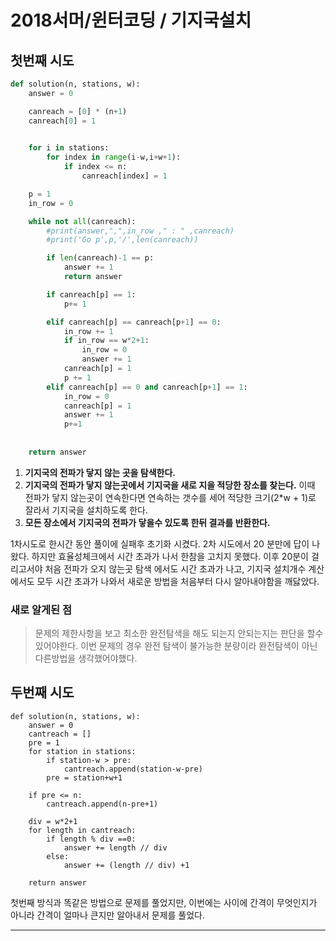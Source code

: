 # 2018서머/윈터코딩 / 기지국설치

## 첫번째 시도

```python
def solution(n, stations, w):
    answer = 0

    canreach = [0] * (n+1)
    canreach[0] = 1

    
    for i in stations:
        for index in range(i-w,i+w+1):
            if index <= n:
                canreach[index] = 1

    p = 1
    in_row = 0

    while not all(canreach):
        #print(answer,",",in_row ," : " ,canreach)
        #print('Go p',p,'/',len(canreach))

        if len(canreach)-1 == p:
            answer += 1
            return answer

        if canreach[p] == 1:
            p+= 1

        elif canreach[p] == canreach[p+1] == 0:
            in_row += 1
            if in_row == w*2+1:
                in_row = 0
                answer += 1
            canreach[p] = 1
            p += 1
        elif canreach[p] == 0 and canreach[p+1] == 1:
            in_row = 0
            canreach[p] = 1
            answer += 1
            p+=1
    
    
    return answer
```

1. __기지국의 전파가 닿지 않는 곳을 탐색한다.__
2. __기지국의 전파가 닿지 않는곳에서 기지국을 새로 지을 적당한 장소를 찾는다.__
    이때 전파가 닿지 않는곳이 연속한다면 연속하는 갯수를 세어 적당한 크기(2*w + 1)로 잘라서 기지국을 설치하도록 한다.
3. __모든 장소에서 기지국의 전파가 닿을수 있도록 한뒤 결과를 반환한다.__

1차시도로 한시간 동안 풀이에 실패후 초기화 시켰다.
 2차 시도에서 20 분만에 답이 나왔다. 하지만 효율성체크에서 시간 초과가 나서 한참을 고치지 못했다. 이후 20분이 걸리고서야 처음 전파가 오지 않는곳 탐색 에서도 시간 초과가 나고, 기지국 설치개수 계산에서도 모두 시간 초과가 나와서 새로운 방법을 처음부터 다시 알아내야함을 깨닳았다.

### 새로 알게된 점

> 문제의 제한사항을 보고 최소한 완전탐색을 해도 되는지 안되는지는 판단을 할수 있어야한다.
> 이번 문제의 경우 완전 탐색이 불가능한 분량이라 완전탐색이 아닌 다른방법을 생각했어야했다. 



## 두번째 시도

```mysql
def solution(n, stations, w):
    answer = 0    
    cantreach = []
    pre = 1
    for station in stations:
        if station-w > pre:
            cantreach.append(station-w-pre)
        pre = station+w+1
        
    if pre <= n:
        cantreach.append(n-pre+1)
    
    div = w*2+1
    for length in cantreach:
        if length % div ==0:
            answer += length // div
        else:
            answer += (length // div) +1

    return answer
```

첫번째 방식과 똑같은 방법으로 문제를 풀었지만, 이번에는 사이에 간격이 무엇인지가 아니라 간격이 얼마나 큰지만 알아내서 문제를 풀었다.




___





